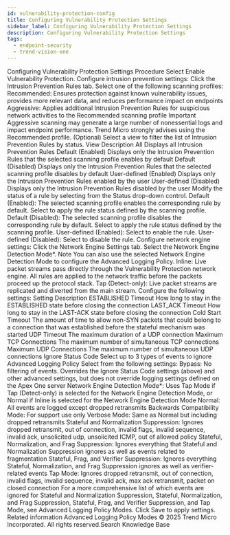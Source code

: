 ```yaml
---
id: vulnerability-protection-config
title: Configuring Vulnerability Protection Settings
sidebar_label: Configuring Vulnerability Protection Settings
description: Configuring Vulnerability Protection Settings
tags:
  - endpoint-security
  - trend-vision-one
---
```


 Configuring Vulnerability Protection Settings Procedure Select Enable Vulnerability Protection. Configure intrusion prevention settings: Click the Intrusion Prevention Rules tab. Select one of the following scanning profiles: Recommended: Ensures protection against known vulnerability issues, provides more relevant data, and reduces performance impact on endpoints Aggressive: Applies additional Intrusion Prevention Rules for suspicious network activities to the Recommended scanning profile Important Aggressive scanning may generate a large number of nonessential logs and impact endpoint performance. Trend Micro strongly advises using the Recommended profile. (Optional) Select a view to filter the list of Intrusion Prevention Rules by status. View Description All Displays all Intrusion Prevention Rules Default (Enabled) Displays only the Intrusion Prevention Rules that the selected scanning profile enables by default Default (Disabled) Displays only the Intrusion Prevention Rules that the selected scanning profile disables by default User-defined (Enabled) Displays only the Intrusion Prevention Rules enabled by the user User-defined (Disabled) Displays only the Intrusion Prevention Rules disabled by the user Modify the status of a rule by selecting from the Status drop-down control. Default (Enabled): The selected scanning profile enables the corresponding rule by default. Select to apply the rule status defined by the scanning profile. Default (Disabled): The selected scanning profile disables the corresponding rule by default. Select to apply the rule status defined by the scanning profile. User-defined (Enabled): Select to enable the rule. User-defined (Disabled): Select to disable the rule. Configure network engine settings: Click the Network Engine Settings tab. Select the Network Engine Detection Mode*. Note You can also use the selected Network Engine Detection Mode to configure the Advanced Logging Policy. Inline: Live packet streams pass directly through the Vulnerability Protection network engine. All rules are applied to the network traffic before the packets proceed up the protocol stack. Tap (Detect-only): Live packet streams are replicated and diverted from the main stream. Configure the following settings: Setting Description ESTABLISHED Timeout How long to stay in the ESTABLISHED state before closing the connection LAST_ACK Timeout How long to stay in the LAST-ACK state before closing the connection Cold Start Timeout The amount of time to allow non-SYN packets that could belong to a connection that was established before the stateful mechanism was started UDP Timeout The maximum duration of a UDP connection Maximum TCP Connections The maximum number of simultaneous TCP connections Maximum UDP Connections The maximum number of simultaneous UDP connections Ignore Status Code Select up to 3 types of events to ignore Advanced Logging Policy Select from the following settings: Bypass: No filtering of events. Overrides the Ignore Status Code settings (above) and other advanced settings, but does not override logging settings defined on the Apex One server Network Engine Detection Mode*: Uses Tap Mode if Tap (Detect-only) is selected for the Network Engine Detection Mode, or Normal if Inline is selected for the Network Engine Detection Mode Normal: All events are logged except dropped retransmits Backwards Compatibility Mode: For support use only Verbose Mode: Same as Normal but including dropped retransmits Stateful and Normalization Suppression: Ignores dropped retransmit, out of connection, invalid flags, invalid sequence, invalid ack, unsolicited udp, unsolicited ICMP, out of allowed policy Stateful, Normalization, and Frag Suppression: Ignores everything that Stateful and Normalization Suppression ignores as well as events related to fragmentation Stateful, Frag, and Verifier Suppression: Ignores everything Stateful, Normalization, and Frag Suppression ignores as well as verifier-related events Tap Mode: Ignores dropped retransmit, out of connection, invalid flags, invalid sequence, invalid ack, max ack retransmit, packet on closed connection For a more comprehensive list of which events are ignored for Stateful and Normalization Suppression, Stateful, Normalization, and Frag Suppression, Stateful, Frag, and Verifier Suppression, and Tap Mode, see Advanced Logging Policy Modes. Click Save to apply settings. Related information Advanced Logging Policy Modes © 2025 Trend Micro Incorporated. All rights reserved.Search Knowledge Base